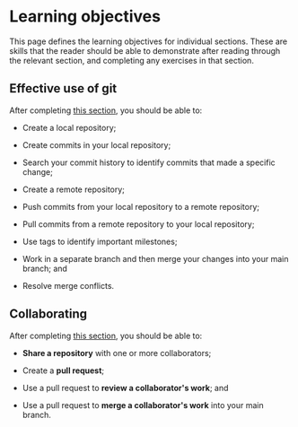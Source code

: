 # Learning objectives

This page defines the learning objectives for individual sections.
These are skills that the reader should be able to demonstrate after reading through the relevant section, and completing any exercises in that section.

## Effective use of git

After completing [this section](using-git/), you should be able to:

- Create a local repository;

- Create commits in your local repository;

- Search your commit history to identify commits that made a specific change;

- Create a remote repository;

- Push commits from your local repository to a remote repository;

- Pull commits from a remote repository to your local repository;

- Use tags to identify important milestones;

- Work in a separate branch and then merge your changes into your main branch; and

- Resolve merge conflicts.

## Collaborating

After completing [this section](collaborating/), you should be able to:

- **Share a repository** with one or more collaborators;

- Create a **pull request**;

- Use a pull request to **review a collaborator's work**; and

- Use a pull request to **merge a collaborator's work** into your main branch.
